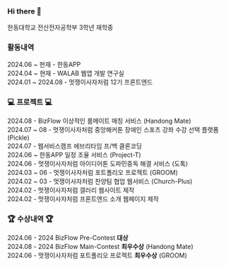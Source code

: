 ### Hi there 👋

한동대학교 전산전자공학부 3학년 재학중

### 활동내역 

2024.06 ~ 현재 - 한동APP <br/>
2024.04 ~ 현재 - WALAB 웹앱 개발 연구실 <br/>
2024.01 ~ 2024.08 - 멋쟁이사자처럼 12기 프론트엔드 <br/>

### 💻 프로젝트 💻

2024.08 - BizFlow 이상적인 룸메이트 매칭 서비스 (Handong Mate) <br/>
2024.07 ~ 08 - 멋쟁이사자처럼 중앙해커톤 장애인 스포츠 강좌 수강 선택 플랫폼 (Pickle) <br/>
2024.07 - 웹서비스캠프 에브리타임 프/백 클론코딩 <br/>
2024.06 ~ 한동APP 일정 조율 서비스 (Project-T) <br/>
2024.06 - 멋쟁이사자처럼 아이디어톤 도파민중독 해결 서비스 (도톡) <br/>
2024.03 ~ 06 - 멋쟁이사자처럼 포트폴리오 프로젝트 (GROOM) <br/>
2024.02 ~ 03 - 멋쟁이사자처럼 찬양팀 협업 웹서비스 (Church-Plus) <br/>
2024.02 - 멋쟁이사자처럼 갤러리 웹사이트 제작 <br/>
2024.02 - 멋쟁이사자처럼 프론트엔드 소개 웹페이지 제작 <br/>

### 🏆 수상내역 🏆

2024.06 - 2024 BizFlow Pre-Contest **대상** <br/>
2024.08 - 2024 BizFlow Main-Contest **최우수상** (Handong Mate) <br/>
2024.06 - 멋쟁이사자처럼 포트폴리오 프로젝트 **최우수상** (GROOM) <br/>
